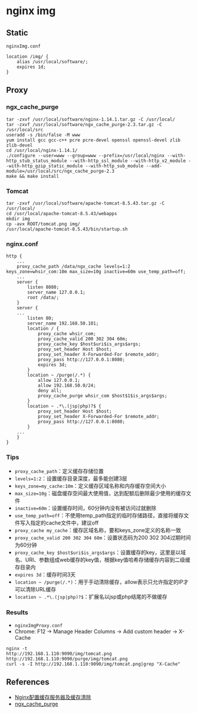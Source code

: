 # nginx img

## Static
`nginxImg.conf`
```
location /img/ {
    alias /usr/local/software/;
    expires 1d;
}
```

## Proxy
### ngx_cache_purge
```
tar -zxvf /usr/local/software/nginx-1.14.1.tar.gz -C /usr/local/
tar -zxvf /usr/local/software/ngx_cache_purge-2.3.tar.gz -C /usr/local/src
useradd -s /bin/false -M www
yum install gcc gcc-c++ pcre pcre-devel openssl openssl-devel zlib zlib-devel
cd /usr/local/nginx-1.14.1/
./configure --user=www --group=www --prefix=/usr/local/nginx --with-http_stub_status_module --with-http_ssl_module --with-http_v2_module --with-http_gzip_static_module --with-http_sub_module --add-module=/usr/local/src/ngx_cache_purge-2.3
make && make install
```

### Tomcat
```
tar -zxvf /usr/local/software/apache-tomcat-8.5.43.tar.gz -C /usr/local/
cd /usr/local/apache-tomcat-8.5.43/webapps
mkdir img
cp -avx ROOT/tomcat.png img/
/usr/local/apache-tomcat-8.5.43/bin/startup.sh
```

### nginx.conf
```
http {
	...
	proxy_cache_path /data/ngx_cache levels=1:2 keys_zone=whsir_com:10m max_size=10g inactive=60m use_temp_path=off;
	...
	server {
		listen 8080;
		server_name 127.0.0.1;
		root /data/;
	}
	server {
	...
		listen 80;
		server_name 192.168.50.101;
		location / {
			proxy_cache whsir_com;
			proxy_cache_valid 200 302 304 60m;
			proxy_cache_key $host$uri$is_args$args;
			proxy_set_header Host $host;
			proxy_set_header X-Forwarded-For $remote_addr;
			proxy_pass http://127.0.0.1:8080;
			expires 3d;
		}
		location ~ /purge(/.*) {
			allow 127.0.0.1;
			allow 192.168.50.0/24;
			deny all;
			proxy_cache_purge whsir_com $host$1$is_args$args;
		}
		location ~ .*\.(jsp|php)?$ {
			proxy_set_header Host $host;
			proxy_set_header X-Forwarded-For $remote_addr;
			proxy_pass http://127.0.0.1:8080;
		}
	...
	}
} 
```

### Tips
- `proxy_cache_path`：定义缓存存储位置
- `levels=1:2`：设置缓存目录深度，最多能创建3层
- `keys_zone=my_cache:10m`：定义缓存区域名称和内存缓存空间大小
- `max_size=10g`：磁盘缓存空间最大使用值，达到配额后删除最少使用的缓存文件
- `inactive=60m`：设置缓存时间，60分钟内没有被访问过就删除
- `use_temp_path=off`：不使用temp_path指定的临时存储路径，直接将缓存文件写入指定的cache文件中，建议off
- `proxy_cache my_cache`：缓存区域名称，要和keys_zone定义的名称一致
- `proxy_cache_valid 200 302 304 60m`：设置状态码为200 302 304过期时间为60分钟
- `proxy_cache_key $host$uri$is_args$args`：设置缓存的key，这里是以域名、URI、参数组成web缓存的key值，根据key值哈希存储缓存内容到二级缓存目录内
- `expires 3d`：缓存时间3天
- `location ~ /purge(/.*)`：用于手动清除缓存，allow表示只允许指定的IP才可以清除URL缓存
- `location ~ .*\.(jsp|php)?$`：扩展名以jsp或php结尾的不做缓存

### Results
- `nginxImgProxy.conf`
- Chrome: F12 -> Manage Header Columns -> Add custom header -> X-Cache
```
nginx -t
http://192.168.1.110:9090/img/tomcat.png
http://192.168.1.110:9090/purge/img/tomcat.png
curl -s -I http://192.168.1.110:9090/img/tomcat.png|grep "X-Cache"
```

## References
- [Nginx配置缓存服务器及缓存清除](https://blog.whsir.com/post-3173.html)
- [ngx_cache_purge](https://github.com/FRiCKLE/ngx_cache_purge)